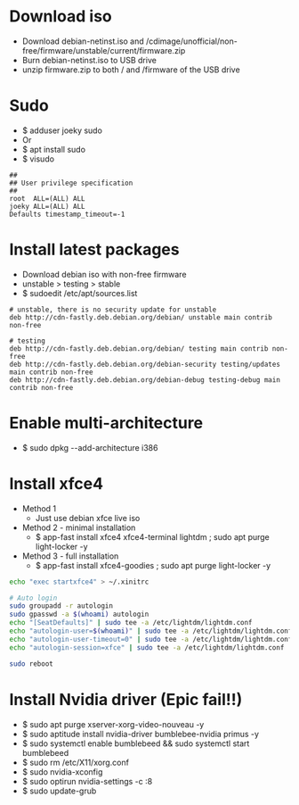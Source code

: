 Download iso
=====
* Download debian-netinst.iso and /cdimage/unofficial/non-free/firmware/unstable/current/firmware.zip
* Burn debian-netinst.iso to USB drive
* unzip firmware.zip to both / and /firmware of the USB drive

Sudo
====
* $ adduser joeky sudo
* Or
* $ apt install sudo
* $ visudo
```sudoers
##
## User privilege specification
##
root  ALL=(ALL) ALL
joeky ALL=(ALL) ALL
Defaults timestamp_timeout=-1
```

Install latest packages
=====
* Download debian iso with non-free firmware
* unstable > testing > stable
* $ sudoedit /etc/apt/sources.list
```debsources
# unstable, there is no security update for unstable
deb http://cdn-fastly.deb.debian.org/debian/ unstable main contrib non-free

# testing
deb http://cdn-fastly.deb.debian.org/debian/ testing main contrib non-free
deb http://cdn-fastly.deb.debian.org/debian-security testing/updates main contrib non-free
deb http://cdn-fastly.deb.debian.org/debian-debug testing-debug main contrib non-free
```

Enable multi-architecture
=====
* $ sudo dpkg --add-architecture i386

Install xfce4
=====
* Method 1
    * Just use debian xfce live iso
* Method 2 - minimal installation
    * $ app-fast install xfce4 xfce4-terminal lightdm ; sudo apt purge light-locker -y
* Method 3 - full installation
    * $ app-fast install xfce4-goodies ; sudo apt purge light-locker -y
```sh
echo "exec startxfce4" > ~/.xinitrc

# Auto login
sudo groupadd -r autologin
sudo gpasswd -a $(whoami) autologin
echo "[SeatDefaults]" | sudo tee -a /etc/lightdm/lightdm.conf
echo "autologin-user=$(whoami)" | sudo tee -a /etc/lightdm/lightdm.conf
echo "autologin-user-timeout=0" | sudo tee -a /etc/lightdm/lightdm.conf
echo "autologin-session=xfce" | sudo tee -a /etc/lightdm/lightdm.conf

sudo reboot
```

Install Nvidia driver (Epic fail!!)
=====
* $ sudo apt purge xserver-xorg-video-nouveau -y
* $ sudo aptitude install nvidia-driver bumblebee-nvidia primus -y
* $ sudo systemctl enable bumblebeed && sudo systemctl start bumblebeed
* $ sudo rm /etc/X11/xorg.conf
* $ sudo nvidia-xconfig
* $ sudo optirun nvidia-settings -c :8
* $ sudo update-grub
